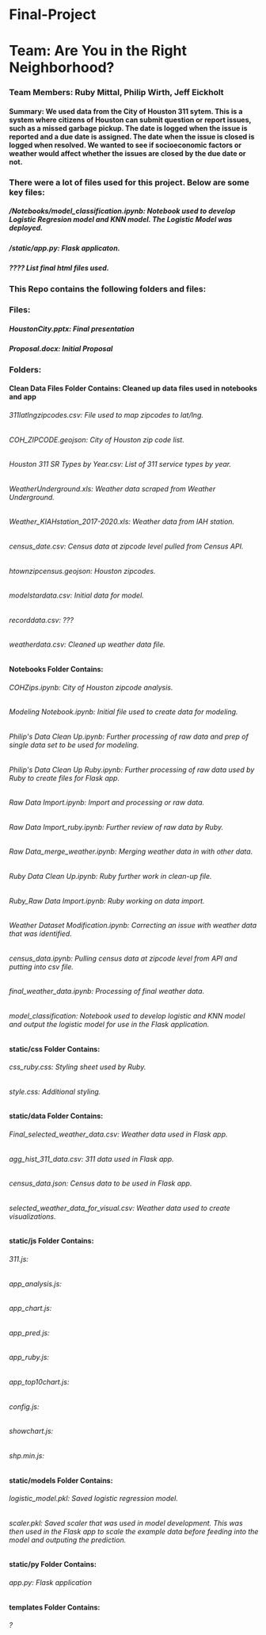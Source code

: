 # Final-Project

# Team:  Are You in the Right Neighborhood?

### Team Members:  Ruby Mittal, Philip Wirth, Jeff Eickholt

#### Summary:  We used data from the City of Houston 311 sytem.  This is a system where citizens of Houston can submit question or report issues, such as a missed garbage pickup.  The date is logged when the issue is reported and a due date is assigned.  The date when the issue is closed is logged when resolved.  We wanted to see if socioeconomic factors or weather would affect whether the issues are closed by the due date or not.

### There were a lot of files used for this project.  Below are some key files:

##### /Notebooks/model_classification.ipynb:  Notebook used to develop Logistic Regresion model and KNN model. The Logistic Model was deployed.
##### /static/app.py:  Flask applicaton.
##### ???? List final html files used.

### This Repo contains the following folders and files:

### Files:

##### HoustonCity.pptx:  Final presentation
##### Proposal.docx:  Initial Proposal
#####

### Folders:

#### Clean Data Files Folder Contains:  Cleaned up data files used in notebooks and app

###### 311latlngzipcodes.csv:  File used to map zipcodes to lat/lng.
###### COH_ZIPCODE.geojson:  City of Houston zip code list.
###### Houston 311 SR Types by Year.csv:  List of 311 service types by year.
###### WeatherUnderground.xls:  Weather data scraped from Weather Underground.
###### Weather_KIAHstation_2017-2020.xls:  Weather data from IAH station.
###### census_date.csv:  Census data at zipcode level pulled from Census API.
###### htownzipcensus.geojson:  Houston zipcodes.
###### modelstardata.csv:  Initial data for model.
###### recorddata.csv: ???
###### weatherdata.csv:  Cleaned up weather data file.

#### Notebooks Folder Contains:

###### COHZips.ipynb:  City of Houston zipcode analysis.
###### Modeling Notebook.ipynb:  Initial file used to create data for modeling.
###### Philip's Data Clean Up.ipynb:  Further processing of raw data and prep of single data set to be used for modeling.
###### Philip's Data Clean Up Ruby.ipynb:  Further processing of raw data used by Ruby to create files for Flask app.
###### Raw Data Import.ipynb:  Import and processing or raw data.
###### Raw Data Import_ruby.ipynb:  Further review of raw data by Ruby.
###### Raw Data_merge_weather.ipynb:  Merging weather data in with other data.
###### Ruby Data Clean Up.ipynb:  Ruby further work in clean-up file.
###### Ruby_Raw Data Import.ipynb: Ruby working on data import.
###### Weather Dataset Modification.ipynb:  Correcting an issue with weather data that was identified.
###### census_data.ipynb:  Pulling census data at zipcode level from API and putting into csv file.
###### final_weather_data.ipynb:  Processing of final weather data.
###### model_classification:  Notebook used to develop logistic and KNN model and output the logistic model for use in the Flask application.  


#### static/css Folder Contains:

###### css_ruby.css: Styling sheet used by Ruby.
###### style.css:  Additional styling.

#### static/data Folder Contains:

###### Final_selected_weather_data.csv:  Weather data used in Flask app.
###### agg_hist_311_data.csv:  311 data used in Flask app.
###### census_data.json:  Census data to be used in Flask app.
###### selected_weather_data_for_visual.csv:  Weather data used to create visualizations.

#### static/js Folder Contains:

###### 311.js:
###### app_analysis.js:
###### app_chart.js:
###### app_pred.js:
###### app_ruby.js:
###### app_top10chart.js:
###### config.js:
###### showchart.js:
###### shp.min.js:

#### static/models Folder Contains:

###### logistic_model.pkl: Saved logistic regression model.
###### scaler.pkl:  Saved scaler that was used in model development.  This was then used in the Flask app to scale the example data before feeding into the model and outputing the prediction.

#### static/py Folder Contains:

###### app.py:  Flask application

#### templates Folder Contains:

###### ?
